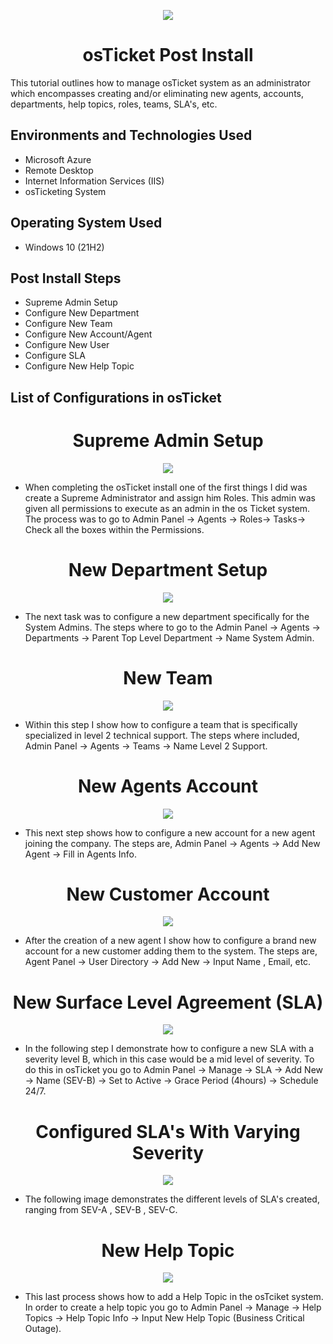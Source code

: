 <p align="center">
  <img src=https://i.imgur.com/CYzlgsS.png>
</p>

<Div align="center">
  <H1> osTicket Post Install</H1>
</Div>

</div>
This tutorial outlines how to manage osTicket system as an administrator which encompasses creating and/or eliminating new agents, accounts, departments, help topics, roles, teams, SLA's, etc.  

<h2> Environments and Technologies Used</h2>
 
  - Microsoft Azure 
  - Remote Desktop
  - Internet Information Services (IIS)
  - osTicketing System
<h2> Operating System Used</h2> 
  
  - Windows 10 (21H2)

<h2> Post Install Steps </h2>
 
  - Supreme Admin Setup
  - Configure New Department
  - Configure New Team
  - Configure New Account/Agent 
  - Configure New User
  - Configure SLA
  - Configure New Help Topic

  <h2> List of Configurations in osTicket </h2>

  <Div align="center">
  <H1> Supreme Admin Setup </H1>
  </Div>
  <p align="center">
  <img src=https://imgur.com/Epr4VfL.png>
  </p>

  - When completing the osTicket install one of the first things I did was create a Supreme Administrator and assign him Roles.  This admin was given all permissions to execute as an admin in the os Ticket system. The process was to go to Admin Panel -> Agents -> Roles-> Tasks-> Check all the boxes within the Permissions.  

  <Div align="center">
  <H1> New Department Setup </H1>
  </Div>
  <p align="center">
  <img src=https://imgur.com/YZpZAhU.png>
  </p>

  - The next task was to configure a new department specifically for the System Admins. The steps where to go to the Admin Panel -> Agents -> Departments -> Parent Top Level Department -> Name System Admin.

  <Div align="center">
  <H1> New Team  </H1>
  </Div>
  <p align="center">
  <img src=https://imgur.com/g1qyPit.png>
  </p>

  - Within this step I show how to configure a team that is specifically specialized in level 2 technical support. The steps where included, Admin Panel -> Agents -> Teams -> Name Level 2 Support.

  <Div align="center">
  <H1> New Agents Account  </H1>
  </Div>
  <p align="center">
  <img src=https://imgur.com/7cLocHG.png>
  </p>

  - This next step shows how to configure a new account for a new agent joining the company. The steps are, Admin Panel -> Agents -> Add New Agent -> Fill in Agents Info.

  <Div align="center">
  <H1> New Customer Account </H1>
  </Div>
  <p align="center">
  <img src=https://imgur.com/K829Ik7.png>
  </p>

  - After the creation of a new agent I show how to configure a brand new account for a new customer adding them to the system. The steps are, Agent Panel -> User Directory -> Add New -> Input Name , Email, etc.

  <Div align="center">
  <H1> New Surface Level Agreement (SLA) </H1>
  </Div>
  <p align="center">
  <img src=https://imgur.com/Wzeq5C2.png>
  </p>

  - In the following step I demonstrate how to configure a new SLA with a severity level B, which in this case would be a mid level of severity. To do this in osTicket you go to Admin Panel -> Manage -> SLA -> Add New -> Name (SEV-B) -> Set to Active -> Grace Period (4hours) -> Schedule 24/7.

  <Div align="center">
  <H1> Configured SLA's With Varying Severity </H1>
  </Div>
  <p align="center">
  <img src=https://imgur.com/11EX8q9.png>
  </p>

  - The following image demonstrates the different levels of SLA's created, ranging from SEV-A , SEV-B , SEV-C.

 
  <Div align="center">
  <H1> New Help Topic </H1>
  </Div>
  <p align="center">
  <img src=https://imgur.com/CQyOQDn.png>
  </p>

  - This last process shows how to add a Help Topic in the osTciket system. In order to create a help topic you go to Admin Panel -> Manage -> Help Topics -> Help Topic Info -> Input New Help Topic (Business Critical Outage). 

    
    
  




